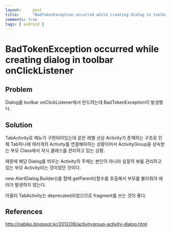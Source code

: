 ```yaml
---
layout:     post
title:      "BadTokenException occurred while creating dialog in toolbar onClickListener"
comments: true
tags: [ android ]
---
```


# BadTokenException occurred while creating dialog in toolbar onClickListener

## Problem
Dialog를 toolbar onClickListener에서 만드려는데 BadTokenException이 발생했다.

## Solution
TabActivity로 메뉴가 구현되어있는데 같은 레벨 선상 Activity가 존재하는 구조로 인해 Tab하나에 여러개의 Activity를 연결해야하는 상황이어서 ActivityGroup을 상속받는 부모 Class에서 자식 클래스를 관리하고 있는 상황.

때문에 해당 Dialog를 띄우는 Activity의 주체는 본인이 아니라 실질적 뷰를 관리하고 있는 부모 Activity라는 것이었던 것이다.

new AlertDialog.Builder()를 할때 getParent()함수를 호출해서 부모를 불러줘야 에러가 발생하지 않는다.

아울러 TabActivity는 deprecated되었으므로 fragment를 쓰는 것이 좋다.

## References
<http://nabiko.blogspot.kr/2012/06/activitygroup-activity-dialog.html>

